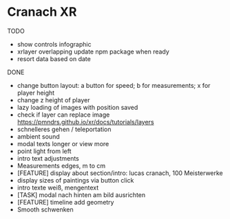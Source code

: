 # Cranach XR

TODO

- show controls infographic
- xrlayer overlapping update npm package when ready
- resort data based on date

DONE

- change button layout: a button for speed; b for measurements; x for player height
- change z height of player
- lazy loading of images with position saved
- check if layer can replace image https://pmndrs.github.io/xr/docs/tutorials/layers
- schnelleres gehen / teleportation
- ambient sound
- modal texts longer or view more
- point light from left
- intro text adjustments
- Measurements edges, m to cm
- [FEATURE] display about section/intro: lucas cranach, 100 Meisterwerke
- display sizes of paintings via button click
- intro texte weiß, mengentext
- [TASK] modal nach hinten am bild ausrichten
- [FEATURE] timeline add geometry
- Smooth schwenken
